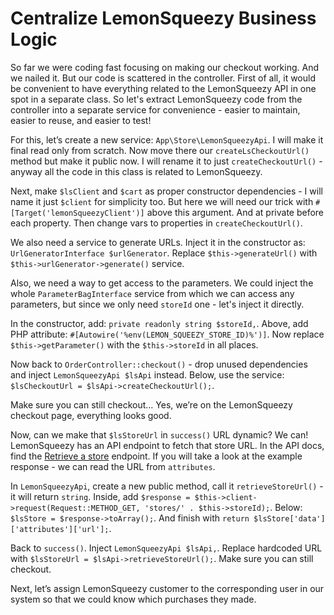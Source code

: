 # Centralize LemonSqueezy Business Logic

So far we were coding fast focusing on making our checkout working. And we nailed it. But our code is scattered in the controller. First of all, it would be convenient to have everything related to the LemonSqueezy API in one spot in a separate class. So let's extract LemonSqueezy code from the controller into a separate service for convenience - easier to maintain, easier to reuse, and easier to test!

For this, let’s create a new service: `App\Store\LemonSqueezyApi`.  I will make it final read only from scratch. Now move there our `createLsCheckoutUrl()` method but make it public now. I will rename it to just `createCheckoutUrl()` - anyway all the code in this class is related to LemonSqueezy.

Next, make `$lsClient` and `$cart` as proper constructor dependencies - I will name it just `$client` for simplicity too. But here we will need our trick with `#[Target('lemonSqueezyClient')]` above this argument. And at private before each property. Then change vars to properties in `createCheckoutUrl()`.

We also need a service to generate URLs. Inject it in the constructor as: `UrlGeneratorInterface $urlGenerator`. Replace `$this->generateUrl()` with `$this->urlGenerator->generate()` service.

Also, we need a way to get access to the parameters. We could inject the whole `ParameterBagInterface` service from which we can access any parameters, but since we only need `storeId` one - let's inject it directly.

In the constructor, add: `private readonly string $storeId,`. Above, add PHP attribute: `#[Autowire('%env(LEMON_SQUEEZY_STORE_ID)%')]`. Now replace `$this->getParameter()` with the `$this->storeId` in all places.

Now back to `OrderController::checkout()` - drop unused dependencies and inject `LemonSqueezyApi $lsApi` instead. Below, use the service: `$lsCheckoutUrl = $lsApi->createCheckoutUrl();`.

Make sure you can still checkout… Yes, we’re on the LemonSqueezy checkout page, everything looks good.

Now, can we make that `$lsStoreUrl` in `success()` URL dynamic? We can! LemonSqueezy has an API endpoint to fetch that store URL. In the API docs, find the [Retrieve a store](https://docs.lemonsqueezy.com/api/stores/retrieve-store) endpoint. If you will take a look at the example response - we can read the URL from `attributes`.

In `LemonSqueezyApi`, create a new public method, call it `retrieveStoreUrl()` - it will return `string`. Inside, add `$response = $this->client->request(Request::METHOD_GET, 'stores/' . $this->storeId);`. Below: `$lsStore = $response->toArray();`. And finish with `return $lsStore['data']['attributes']['url'];`.

Back to `success()`. Inject `LemonSqueezyApi $lsApi,`. Replace hardcoded URL with `$lsStoreUrl = $lsApi->retrieveStoreUrl();`. Make sure you can still checkout.

Next, let’s assign LemonSqueezy customer to the corresponding user in our system so that we could know which purchases they made.
